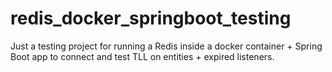# redis_docker_springboot_testing
Just a testing project for running a Redis inside a docker container + Spring Boot app to connect and test TLL on entities + expired listeners.
